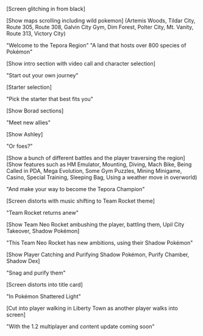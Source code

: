 [Screen glitching in from black]

[Show maps scrolling including wild pokemon]
(Artemis Woods, Tildar City, Route 305, Route 308, Galvin City Gym, Dim Forest, Polter City, Mt. Vanity, Route 313, Victory City)

"Welcome to the Tepora Region"
"A land that hosts over 800 species of Pokémon"

[Show intro section with video call and character selection]

"Start out your own journey"

[Starter selection]

"Pick the starter that best fits you"

[Show Borad sections]

"Meet new allies"

[Show Ashley]

"Or foes?"

[Show a bunch of different battles and the player traversing the region]
(Show features such as HM Emulator, Mounting, Diving, Mach Bike, Being Called in PDA, Mega Evolution, Some Gym Puzzles, Mining Minigame, Casino, Special Training, Sleeping Bag, Using a weather move in overworld)

"And make your way to become the Tepora Champion"

[Screen distorts with music shifting to Team Rocket theme]

"Team Rocket returns anew"

[Show Team Neo Rocket ambushing the player, battling them, Upil City Takeover, Shadow Pokémon]

"This Team Neo Rocket has new ambitions, using their Shadow Pokémon"

[Show Player Catching and Purifying Shadow Pokémon, Purify Chamber, Shadow Dex]

"Snag and purify them"

[Screen distorts into title card]

"In Pokémon Shattered Light"

[Cut into player walking in Liberty Town as another player walks into screen]

"With the 1.2 multiplayer and content update coming soon"




